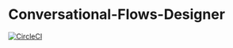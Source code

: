 # Conversational-Flows-Designer

[![CircleCI](https://circleci.com/gh/genexuslabs/Conversational-Flow-Designer.svg?style=svg&circle-token=452462b95f2bb84d7362b23443524c8cefb978d5)](https://circleci.com/gh/genexuslabs/Conversational-Flow-Designer)
